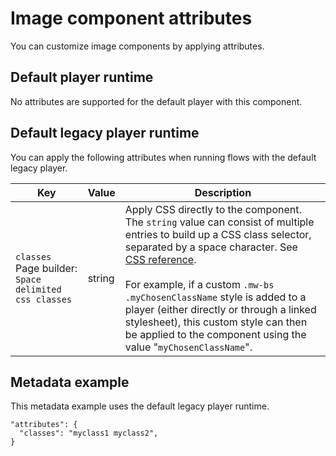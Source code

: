 # Image component attributes

<head>
  <meta name="guidename" content="Flow"/>
  <meta name="context" content="GUID-f1caa14a-a8ec-4c4a-aa73-685e76315a3a"/>
</head>


You can customize image components by applying attributes.

## Default player runtime

No attributes are supported for the default player with this component.

## Default legacy player runtime

You can apply the following attributes when running flows with the default legacy player.

| Key            | Value   | Description |
|----------------|---------|-------------|
|`classes`<br/>Page builder: `Space delimited css classes` | string  | Apply CSS directly to the component. The `string` value can consist of multiple entries to build up a CSS class selector, separated by a space character. See [CSS reference](r-flo-CSS_Reference_d32122b8-0f11-47be-91c6-6986575f933e.md).<br/><br/>For example, if a custom `.mw-bs .myChosenClassName` style is added to a player (either directly or through a linked stylesheet), this custom style can then be applied to the component using the value "`myChosenClassName`". |

## Metadata example

This metadata example uses the default legacy player runtime.

```
"attributes": {
  "classes": "myclass1 myclass2",
}
```